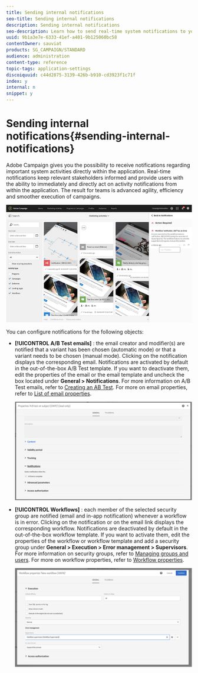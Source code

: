 ```yaml
---
title: Sending internal notifications
seo-title: Sending internal notifications
description: Sending internal notifications
seo-description: Learn how to send real-time system notifications to your Adobe Campaign users.
uuid: 9b1a3e7e-6333-41ef-a401-9b125060bc58
contentOwner: sauviat
products: SG_CAMPAIGN/STANDARD
audience: administration
content-type: reference
topic-tags: application-settings
discoiquuid: c44d2875-3139-426b-b910-cd3923f1c71f
index: y
internal: n
snippet: y
---
```


# Sending internal notifications{#sending-internal-notifications}

Adobe Campaign gives you the possibility to receive notifications regarding important system activities directly within the application. Real-time notifications keep relevant stakeholders informed and provide users with the ability to immediately and directly act on activity notifications from within the application. The result for teams is advanced agility, efficiency and smoother execution of campaigns.

![](assets/pulse_3.png)

You can configure notifications for the following objects:

* **[!UICONTROL A/B Test emails]** : the email creator and modifier(s) are notified that a variant has been chosen (automatic mode) or that a variant needs to be chosen (manual mode). Clicking on the notification displays the corresponding email. Notifications are activated by default in the out-of-the-box A/B Test template. If you want to deactivate them, edit the properties of the email or the email template and uncheck the box located under **General > Notifications**. For more information on A/B Test emails, refer to [Creating an AB Test](../../channels/using/designing-an-a-b-test-email.md). For more on email properties, refer to [List of email properties](../../administration/using/configuring-email-channel.md#list-of-email-properties).

  ![](assets/pulse_2.png)

* **[!UICONTROL Workflows]** : each member of the selected security group are notified (email and in-app notification) whenever a workflow is in error. Clicking on the notification or on the email link displays the corresponding workflow. Notifications are deactivated by default in the out-of-the-box workflow template. If you want to activate them, edit the properties of the workflow or workflow template and add a security group under **General > Execution > Error management > Supervisors**. For more information on security groups, refer to [Managing groups and users](../../administration/using/managing-groups-and-users.md). For more on workflow properties, refer to [Workflow properties](../../automating/using/executing-a-workflow.md#workflow-properties).

  ![](assets/pulse_1.png)

